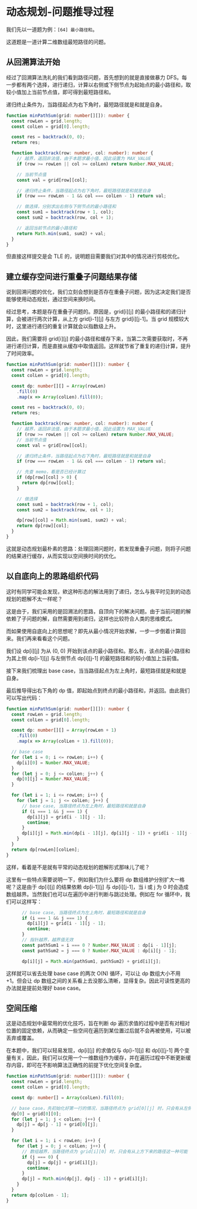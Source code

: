 # 动态规划-问题推导过程

我们先以一道题为例：`[64] 最小路径和`。

这道题是一道计算二维数组最短路径的问题。

## 从回溯算法开始

经过了回溯算法洗礼的我们看到路径问题，首先想到的就是直接做暴力 DFS。每一步都有两个选择，进行递归，计算以右侧或下侧节点为起始点的最小路径和，取较小值加上当前节点值，即可得到最短路径和。

递归终止条件为，当路径起点为右下角时，最短路径就是和就是自身。

```ts
function minPathSum(grid: number[][]): number {
  const rowLen = grid.length;
  const colLen = grid[0].length;

  const res = backtrack(0, 0);
  return res;

  function backtrack(row: number, col: number): number {
    // 越界，返回非法值，由于本题求最小值，因此设置为 MAX_VALUE
    if (row >= rowLen || col >= colLen) return Number.MAX_VALUE;

    // 当前节点值
    const val = grid[row][col];

    // 递归终止条件，当路径起点为右下角时，最短路径就是和就是自身
    if (row === rowLen - 1 && col === colLen - 1) return val;

    // 做选择，分别求出右侧与下侧节点的最小路径和
    const sum1 = backtrack(row + 1, col);
    const sum2 = backtrack(row, col + 1);

    // 返回当前节点的最小路径和
    return Math.min(sum1, sum2) + val;
  }
}
```

但直接这样提交是会 TLE 的，说明题目需要我们对其中的情况进行剪枝优化。

## 建立缓存空间进行重叠子问题结果存储

说到回溯问题的优化，我们立刻会想到是否存在重叠子问题，因为这决定我们是否能够使用动态规划，通过空间来换时间。

经过思考，本题是存在重叠子问题的。原因是，grid[i][j] 的最小路径和的递归计算，会被进行两次计算，从上方 grid[i-1][j] 与左方 grid[i][j-1]。当 grid 规模较大时，这里进行递归的重复计算就会以指数级上升。

因此，我们需要将 grid[i][j] 的最小路径和缓存下来，当第二次需要获取时，不再进行递归计算，而是直接从缓存中取值返回。这样就节省了重复的递归计算，提升了时间效率。

```ts
function minPathSum(grid: number[][]): number {
  const rowLen = grid.length;
  const colLen = grid[0].length;

  const dp: number[][] = Array(rowLen)
    .fill(0)
    .map(x => Array(colLen).fill(0));

  const res = backtrack(0, 0);
  return res;

  function backtrack(row: number, col: number): number {
    // 越界，返回非法值，由于本题求最小值，因此设置为 MAX_VALUE
    if (row >= rowLen || col >= colLen) return Number.MAX_VALUE;
    // 当前节点值
    const val = grid[row][col];

    // 递归终止条件，当路径起点为右下角时，最短路径就是和就是自身
    if (row === rowLen - 1 && col === colLen - 1) return val;

    // 先查 memo，看是否已经计算过
    if (dp[row][col] > 0) {
      return dp[row][col];
    }

    // 做选择
    const sum1 = backtrack(row + 1, col);
    const sum2 = backtrack(row, col + 1);

    dp[row][col] = Math.min(sum1, sum2) + val;
    return dp[row][col];
  }
}
```

这就是动态规划最朴素的思路：处理回溯问题时，若发现重叠子问题，则将子问题的结果进行缓存，从而实现以空间换时间的优化。

## 以自底向上的思路组织代码

这时有同学可能会发现，欸这种形态的解法用到了递归，怎么与我平时见到的动态规划的题解不太一样呢？

这是由于，我们采用的是回溯法的思路，自顶向下的解决问题。由于当前问题的解依赖了子问题的解，自然需要用到递归，这样也比较符合人类的思维模式。

而如果使用自底向上的思想呢？即先从最小情况开始求解，一步一步倒着计算回来。我们再来看看这个问题。

我们设 dp[i][j] 为从 (0, 0) 开始到该点的最小路径和。那么有，该点的最小路径和为其上侧 dp[i-1][j] 与左侧节点 dp[i][j-1] 的最短路径和的较小值加上当前值。

接下来我们梳理出 base case，当当路径起点为左上角时，最短路径就是和就是自身。

最后推导得出右下角的 dp 值，即起始点到终点的最小路径和，并返回。由此我们可以写出代码：

```ts
function minPathSum(grid: number[][]): number {
  const rowLen = grid.length;
  const colLen = grid[0].length;

  const dp: number[][] = Array(rowLen + 1)
    .fill(0)
    .map(x => Array(colLen + 1).fill(0));

  // base case
  for (let i = 0; i <= rowLen; i++) {
    dp[i][0] = Number.MAX_VALUE;
  }
  for (let j = 0; j <= colLen; j++) {
    dp[0][j] = Number.MAX_VALUE;
  }

  for (let i = 1; i <= rowLen; i++) {
    for (let j = 1; j <= colLen; j++) {
      // base case, 当路径终点为左上角时，最短路径和就是自身
      if (i === 1 && j === 1) {
        dp[i][j] = grid[i - 1][j - 1];
        continue;
      }
      dp[i][j] = Math.min(dp[i - 1][j], dp[i][j - 1]) + grid[i - 1][j - 1];
    }
  }
  return dp[rowLen][colLen];
}
```

这样，看着是不是就有平常的动态规划的题解形式那味儿了呢？

这里有一些特点需要说明一下，例如我们为什么要将 dp 数组维护分别扩大一格呢？这是由于 dp[i][j] 的结果依赖 dp[i-1][j] 与 dp[i][j-1]，当 i 或 j 为 0 时会造成数组越界。当然我们也可以在遍历中进行判断与跳过处理。例如在 for 循环中，我们可以这样写：

```ts
      // base case, 当路径终点为左上角时，最短路径和就是自身
      if (i === 1 && j === 1) {
        dp[i][j] = grid[i - 1][j - 1];
        continue;
      }
      // 指针越界，越界值无效
      const pathSum1 = i === 0 ? Number.MAX_VALUE : dp[i - 1][j];
      const pathSum2 = j === 0 ? Number.MAX_VALUE : dp[i][j - 1];

      dp[i][j] = Math.min(pathSum1, pathSum2) + grid[i][j];
```

这样就可以省去处理 base case 的两次 O(N) 循环，可以让 dp 数组大小不用+1。但会让 dp 数组之间的关系看上去没那么清晰，显得复杂。因此可读性更高的办法就是提前处理好 base case。

## 空间压缩

这是动态规划中最常用的优化技巧，旨在判断 dp 遍历求值的过程中是否有对相对位置的固定依赖，从而确定一些空间在遍历到某位置过后就不会再被使用，可以被丢弃或覆盖。

在本题中，我们可以轻易发现，dp[i][j] 的求值仅与 dp[i-1][j] 和 dp[i][j-1] 两个变量有关，因此，我们可以仅用一个一维数组作为缓存，并在遍历过程中不断更新缓存内容，即可在不影响算法正确性的前提下优化空间复杂度。

```ts
function minPathSum(grid: number[][]): number {
  const rowLen = grid.length;
  const colLen = grid[0].length;

  const dp: number[] = Array(colLen).fill(0);

  // base case，先初始化好第一行的情况，当路径终点为 grid[0][j] 时，只会有从左侧过来的路径这一种可能
  dp[0] = grid[0][0];
  for (let j = 1; j < colLen; j++) {
    dp[j] = dp[j - 1] + grid[0][j];
  }

  for (let i = 1; i < rowLen; i++) {
    for (let j = 0; j < colLen; j++) {
      // 数组越界，当路径终点为 grid[i][0] 时，只会有从上方下来的路径这一种可能
      if (j === 0) {
        dp[j] = dp[j] + grid[i][j];
        continue;
      }
      dp[j] = Math.min(dp[j], dp[j - 1]) + grid[i][j];
    }
  }
  return dp[colLen - 1];
}
```
